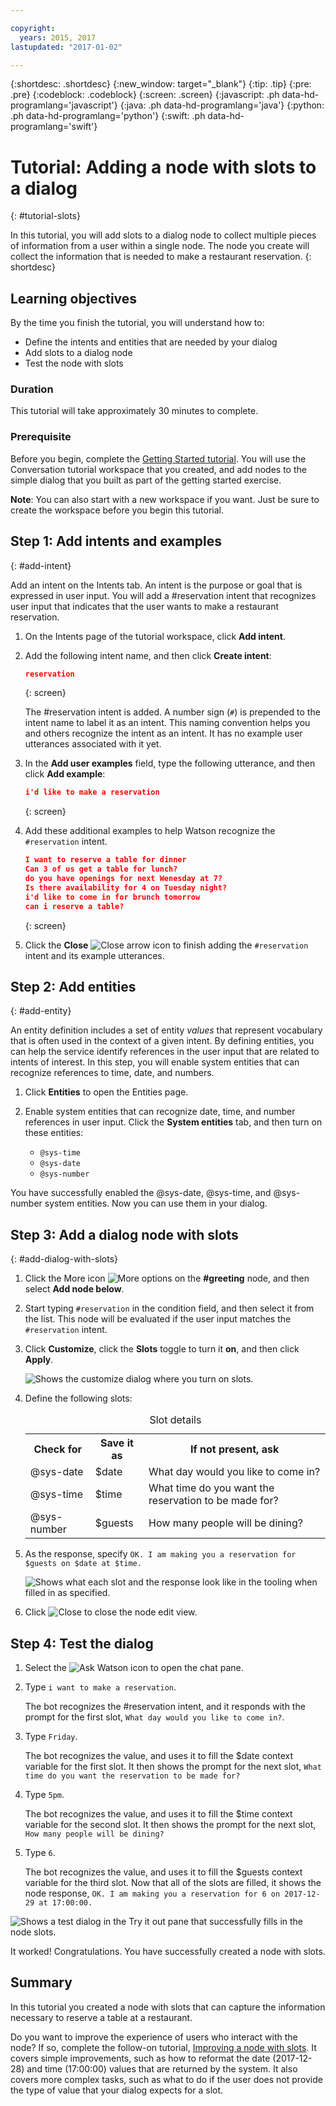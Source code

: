 ```yaml
---

copyright:
  years: 2015, 2017
lastupdated: "2017-01-02"

---
```


{:shortdesc: .shortdesc}
{:new_window: target="_blank"}
{:tip: .tip}
{:pre: .pre}
{:codeblock: .codeblock}
{:screen: .screen}
{:javascript: .ph data-hd-programlang='javascript'}
{:java: .ph data-hd-programlang='java'}
{:python: .ph data-hd-programlang='python'}
{:swift: .ph data-hd-programlang='swift'}

# Tutorial: Adding a node with slots to a dialog
{: #tutorial-slots}

In this tutorial, you will add slots to a dialog node to collect multiple pieces of information from a user within a single node. The node you create will collect the information that is needed to make a restaurant reservation.
{: shortdesc}

## Learning objectives

By the time you finish the tutorial, you will understand how to:

- Define the intents and entities that are needed by your dialog
- Add slots to a dialog node
- Test the node with slots

### Duration
This tutorial will take approximately 30 minutes to complete.

### Prerequisite

Before you begin, complete the [Getting Started tutorial](getting-started.html). You will use the Conversation tutorial workspace that you created, and add nodes to the simple dialog that you built as part of the getting started exercise.

**Note**: You can also start with a new workspace if you want. Just be sure to create the workspace before you begin this tutorial.

## Step 1: Add intents and examples
{: #add-intent}

Add an intent on the Intents tab. An intent is the purpose or goal that is expressed in user input. You will add a #reservation intent that recognizes user input that indicates that the user wants to make a restaurant reservation.

1.  On the Intents page of the tutorial workspace, click **Add intent**.
1.  Add the following intent name, and then click **Create intent**:

    ```json
    reservation
    ```
    {: screen}

    The #reservation intent is added. A number sign (`#`) is prepended to the intent name to label it as an intent. This naming convention helps you and others recognize the intent as an intent. It has no example user utterances associated with it yet.
1.  In the **Add user examples** field, type the following utterance, and then click **Add example**:

    ```json
    i'd like to make a reservation
    ```
    {: screen}

1.  Add these additional examples to help Watson recognize the `#reservation` intent.

    ```json
    I want to reserve a table for dinner
    Can 3 of us get a table for lunch?
    do you have openings for next Wenesday at 7?
    Is there availability for 4 on Tuesday night?
    i'd like to come in for brunch tomorrow
    can i reserve a table?
    ```
    {: screen}

1.  Click the **Close** ![Close arrow](images/close_arrow.png) icon to finish adding the `#reservation` intent and its example utterances.

## Step 2: Add entities
{: #add-entity}

An entity definition includes a set of entity *values* that represent vocabulary that is often used in the context of a given intent. By defining entities, you can help the service identify references in the user input that are related to intents of interest. In this step, you will enable system entities that can recognize references to time, date, and numbers.

1.  Click **Entities** to open the Entities page.
1.  Enable system entities that can recognize date, time, and number references in user input. Click the **System entities** tab, and then turn on these entities:

    - `@sys-time`
    - `@sys-date`
    - `@sys-number`

You have successfully enabled the @sys-date, @sys-time, and @sys-number system entities. Now you can use them in your dialog.

## Step 3: Add a dialog node with slots
{: #add-dialog-with-slots}

1.  Click the More icon ![More options](images/kabob.png) on the **#greeting** node, and then select **Add node below**.
1.  Start typing `#reservation` in the condition field, and then select it from the list.
    This node will be evaluated if the user input matches the `#reservation` intent.
1.  Click **Customize**, click the **Slots** toggle to turn it **on**, and then click **Apply**.

    ![Shows the customize dialog where you turn on slots.](images/slots-toggle-on.png)
1.  Define the following slots:

    <table>
    <caption>Slot details</caption>
    <tr>
      <th>Check for</th>
      <th>Save it as</th>
      <th>If not present, ask</th>
    </tr>
    <tr>
      <td>@sys-date</td>
      <td>$date</td>
      <td>What day would you like to come in?</td>
    </tr>
    <tr>
      <td>@sys-time</td>
      <td>$time</td>
      <td>What time do you want the reservation to be made for?</td>
    </tr>
    </tr>
    <tr>
      <td>@sys-number</td>
      <td>$guests</td>
      <td>How many people will be dining?</td>
    </tr>
    </table>

1.  As the response, specify `OK. I am making you a reservation for $guests on $date at $time.`

    ![Shows what each slot and the response look like in the tooling when filled in as specified.](images/slots-simple-node.png)

1.  Click ![Close](images/close.png) to close the node edit view.

## Step 4: Test the dialog

1.  Select the ![Ask Watson](images/ask_watson.png) icon to open the chat pane.
1.  Type `i want to make a reservation`.

    The bot recognizes the #reservation intent, and it responds with the prompt for the first slot, `What day would you like to come in?`.

1.  Type `Friday`.

    The bot recognizes the value, and uses it to fill the $date context variable for the first slot. It then shows the prompt for the next slot, `What time do you want the reservation to be made for?`

1.  Type `5pm`.

    The bot recognizes the value, and uses it to fill the $time context variable for the second slot. It then shows the prompt for the next slot, `How many people will be dining?`

1.  Type `6`.

    The bot recognizes the value, and uses it to fill the $guests context variable for the third slot. Now that all of the slots are filled, it shows the node response, `OK. I am making you a reservation for 6 on 2017-12-29 at 17:00:00.`

![Shows a test dialog in the Try it out pane that successfully fills in the node slots.](images/slots-test-simple-node.png)

It worked! Congratulations. You have successfully created a node with slots.

## Summary

In this tutorial you created a node with slots that can capture the information necessary to reserve a table at a restaurant.

Do you want to improve the experience of users who interact with the node? If so, complete the follow-on tutorial, [Improving a node with slots](tutorial-slots-complex.html). It covers simple improvements, such as how to reformat the date (2017-12-28) and time (17:00:00) values that are returned by the system. It also covers more complex tasks, such as what to do if the user does not provide the type of value that your dialog expects for a slot.
